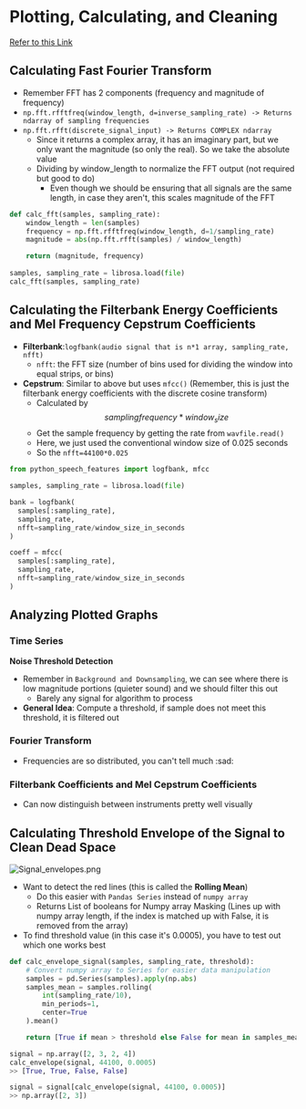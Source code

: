 # Plotting, Calculating, and Cleaning
[Refer to this Link](https://www.youtube.com/watch?v=mUXkj1BKYk0&list=PLhA3b2k8R3t2Ng1WW_7MiXeh1pfQJQi_P&index=3)

## Calculating Fast Fourier Transform
- Remember FFT has 2 components (frequency and magnitude of frequency)
- `np.fft.rfftfreq(window_length, d=inverse_sampling_rate) -> Returns ndarray of sampling frequencies`
- `np.fft.rfft(discrete_signal_input) -> Returns COMPLEX ndarray`
  - Since it returns a complex array, it has an imaginary part, but we only want the magnitude (so only the real). So we take the absolute value
  - Dividing by window_length to normalize the FFT output (not required but good to do)
    - Even though we should be ensuring that all signals are the same length, in case they aren't, this scales magnitude of the FFT
```python
def calc_fft(samples, sampling_rate):
    window_length = len(samples)
    frequency = np.fft.rfftfreq(window_length, d=1/sampling_rate)
    magnitude = abs(np.fft.rfft(samples) / window_length)

    return (magnitude, frequency)
  
samples, sampling_rate = librosa.load(file)
calc_fft(samples, sampling_rate)
```

## Calculating the Filterbank Energy Coefficients and Mel Frequency Cepstrum Coefficients
- **Filterbank**:`logfbank(audio signal that is n*1 array, sampling_rate, nfft)`
  - `nfft`: the FFT size (number of bins used for dividing the window into equal strips, or bins)
- **Cepstrum**: Similar to above but uses `mfcc()` (Remember, this is just the filterbank energy coefficients with the discrete cosine transform)
    - Calculated by $$sampling frequency*window_size$$
    - Get the sample frequency by getting the rate from `wavfile.read()`
    - Here, we just used the conventional window size of 0.025 seconds
    - So the `nfft=44100*0.025`
```python
from python_speech_features import logfbank, mfcc

samples, sampling_rate = librosa.load(file)

bank = logfbank(
  samples[:sampling_rate], 
  sampling_rate, 
  nfft=sampling_rate/window_size_in_seconds
)

coeff = mfcc(
  samples[:sampling_rate], 
  sampling_rate, 
  nfft=sampling_rate/window_size_in_seconds
)
```

## Analyzing Plotted Graphs
### Time Series
**Noise Threshold Detection**
- Remember in `Background and Downsampling`, we can see where there is low magnitude portions (quieter sound) and we should filter this out
  - Barely any signal for algorithm to process
- **General Idea**: Compute a threshold, if sample does not meet this threshold, it is filtered out

### Fourier Transform
- Frequencies are so distributed, you can't tell much :sad:

### Filterbank Coefficients and Mel Cepstrum Coefficients
- Can now distinguish between instruments pretty well visually

## Calculating Threshold Envelope of the Signal to Clean Dead Space
![Signal_envelopes.png](https://upload.wikimedia.org/wikipedia/commons/3/31/Signal_envelopes.png)
- Want to detect the red lines (this is called the **Rolling Mean**)
  - Do this easier with `Pandas Series` instead of `numpy array`
  - Returns List of booleans for Numpy array Masking (Lines up with numpy array length, if the index is matched up with False, it is removed from the array)
- To find threshold value (in this case it's 0.0005), you have to test out which one works best
```python
def calc_envelope_signal(samples, sampling_rate, threshold):
    # Convert numpy array to Series for easier data manipulation
    samples = pd.Series(samples).apply(np.abs)
    samples_mean = samples.rolling(
        int(sampling_rate/10), 
        min_periods=1,
        center=True
    ).mean()

    return [True if mean > threshold else False for mean in samples_mean]

signal = np.array([2, 3, 2, 4])
calc_envelope(signal, 44100, 0.0005) 
>> [True, True, False, False]

signal = signal[calc_envelope(signal, 44100, 0.0005)]
>> np.array([2, 3])
```















